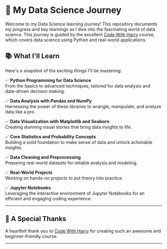 # 🚀 My Data Science Journey

Welcome to my Data Science learning journey! This repository documents my progress and key learnings as I dive into the fascinating world of data science. This journey is guided by the excellent [Code With Harry](https://github.com/codewithharry) course, which covers data science using Python and real-world applications.

## 📚 What I'll Learn

Here's a snapshot of the exciting things I'll be mastering:

✅ **Python Programming for Data Science**  
From the basics to advanced techniques, tailored for data analysis and data-driven decision making.

✅ **Data Analysis with Pandas and NumPy**  
Harnessing the power of these libraries to wrangle, manipulate, and analyze data like a pro.

✅ **Data Visualization with Matplotlib and Seaborn**  
Creating stunning visual stories that bring data insights to life.

✅ **Core Statistics and Probability Concepts**  
Building a solid foundation to make sense of data and unlock actionable insights.

✅ **Data Cleaning and Preprocessing**  
Preparing real-world datasets for reliable analysis and modeling.

✅ **Real-World Projects**  
Working on hands-on projects to put theory into practice.

✅ **Jupyter Notebooks**  
Leveraging the interactive environment of Jupyter Notebooks for an efficient and engaging coding experience.

---

## 🌟 A Special Thanks

A heartfelt thank you to [Code With Harry](https://github.com/codewithharry) for creating such an awesome and beginner-friendly course.

---

